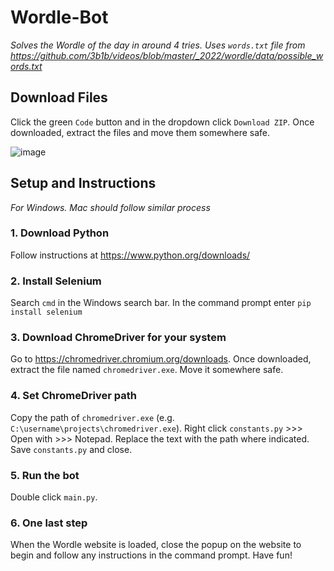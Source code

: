 # Wordle-Bot 

_Solves the Wordle of the day in around 4 tries. Uses `words.txt` file from https://github.com/3b1b/videos/blob/master/_2022/wordle/data/possible_words.txt_

## Download Files
Click the green `Code` button and in the dropdown click `Download ZIP`. Once downloaded, extract the files and move them somewhere safe.  

![image](https://user-images.githubusercontent.com/110541688/184663292-fe3f6e2a-7d90-4710-99b9-fbb3f085c100.png)



## Setup and Instructions
_For Windows. Mac should follow similar process_

### 1. Download Python
Follow instructions at https://www.python.org/downloads/

### 2. Install Selenium
Search `cmd` in the Windows search bar. In the command prompt enter `pip install selenium`

### 3. Download ChromeDriver for your system
Go to https://chromedriver.chromium.org/downloads. Once downloaded, extract the file named `chromedriver.exe`. Move it somewhere safe.

### 4. Set ChromeDriver path
Copy the path of `chromedriver.exe` (e.g. `C:\username\projects\chromedriver.exe`). Right click `constants.py` >>> Open with >>> Notepad. Replace the text with the path where indicated. Save `constants.py` and close.

### 5. Run the bot
Double click `main.py`.

### 6. One last step
When the Wordle website is loaded, close the popup on the website to begin and follow any instructions in the command prompt. Have fun!
